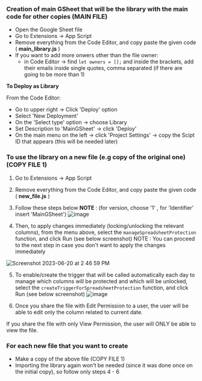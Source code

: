 ### Creation of main GSheet that will be the library with the main code for other copies (MAIN FILE)

- Open the Google Sheet file
- Go to Extensions -> App Script
- Remove everything from the Code Editor, and copy paste the given code ( **main_library.js** )
- If you want to add more onwers other than the file owner:
    - in Code Editor -> find `let owners = [];` and inside the brackets, add their emails inside single quotes, comma separated (if there are going to be more than 1)

**To Deploy as Library**

From the Code Editor:
- Go to upper right -> Click 'Deploy' option
- Select 'New Deployment'
- On the 'Select type' option -> choose Library
- Set Description to 'MainGSheet' -> click 'Deploy'
- On the main menu on the left -> click 'Project Settings' -> copy the Scipt ID that appears (this will be needed later)

### To use the library on a new file (e.g copy of the original one) (COPY FILE 1)

1. Go to Extensions -> App Script
2. Remove everything from the Code Editor, and copy paste the given code ( **new_file.js** )
3. Follow these steps below 
   **ΝΟΤΕ** : (for version, choose '1' , for 'Identifier' insert 'MainGSheet')
![image](https://github.com/Suite5/Gsheet---Timesheets/assets/59557373/f3d621db-3794-4a3d-a818-45c00483a104)

4. Then, to apply changes immediately (locking/unlocking the relevant columns), from the menu above, select the `manageSpreadsheetProtection` function, and click Run (see below screenshot)
NOTE : You can proceed to the next step in case you don't want to apply the changes immediately

![Screenshot 2023-06-20 at 2 46 59 PM](https://github.com/Suite5/Gsheet---Timesheets/assets/59557373/df82832c-4cae-43df-857d-d714abcefe86)

5. To enable/create the trigger that will be called automatically each day to manage which columns will be protected and which will be unlocked, select the `createTriggerForSpreadsheetProtection` function, and click Run (see below screenshot)
![image](https://github.com/Suite5/Gsheet---Timesheets/assets/59557373/9993a46c-fae9-4cf5-aab8-9044cc372706)

6. Once you share the file with Edit Permission to a user, the user will be able to edit only the column related to current date.

If you share the file with only View Permission, the user will ONLY be able to view the file.

### For each new file that you want to create

- Make a copy of the above file (COPY FILE 1)
- Importing the library again won't be needed (since it was done once on the initial copy), so follow only steps 4 - 6
